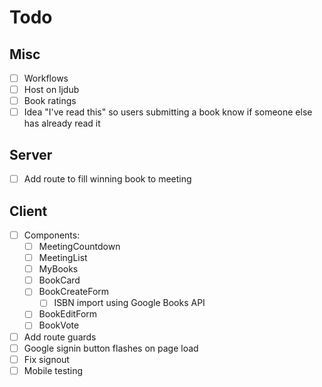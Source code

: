 # Todo

## Misc

- [ ] Workflows
- [ ] Host on ljdub
- [ ] Book ratings
- [ ] Idea "I've read this" so users submitting a book know if someone else has already read it

## Server

- [ ] Add route to fill winning book to meeting

## Client

- [ ] Components:
  - [ ] MeetingCountdown
  - [ ] MeetingList
  - [ ] MyBooks
  - [ ] BookCard
  - [ ] BookCreateForm
    - [ ] ISBN import using Google Books API
  - [ ] BookEditForm
  - [ ] BookVote
- [ ] Add route guards
- [ ] Google signin button flashes on page load
- [ ] Fix signout
- [ ] Mobile testing
